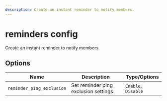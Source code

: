 ```yaml
---
description: Create an instant reminder to notify members.
---
```


# reminders config

Create an instant reminder to notify members.

## Options

| Name | Description | Type/Options |
|------|-------------|--------------|
| `reminder_ping_exclusion` | Set reminder ping exclusion settings. | `Enable`, `Disable` |

